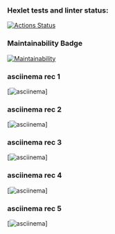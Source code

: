 ### Hexlet tests and linter status:
[![Actions Status](https://github.com/maksimovyd/python-project-49/workflows/hexlet-check/badge.svg)](https://github.com/maksimovyd/python-project-49/actions)

### Maintainability Badge
[![Maintainability](https://api.codeclimate.com/v1/badges/5b365c56313e0de0eb6b/maintainability)](https://codeclimate.com/github/maksimovyd/python-project-49/maintainability)

### asciinema rec 1
[![asciinema](https://asciinema.org/a/5fR4OXGqpUKJp3RAh5dox9U7r)]

### asciinema rec 2
[![asciinema](https://asciinema.org/a/Xd3tTs6mbwcXIYe1LoOp3veH8)]

### asciinema rec 3
[![asciinema](https://asciinema.org/a/vHmM8oYhcmZAZiiN9WzqCNZEf)]

### asciinema rec 4
[![asciinema](https://asciinema.org/a/jVoPCzzfBXU4d8tWuUQakd7qU)]

### asciinema rec 5
[![asciinema](https://asciinema.org/a/5NXGKZtp3YDQZFuvsE9nIvjBI)]
